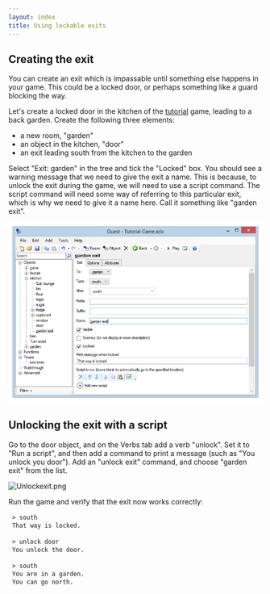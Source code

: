 ```yaml
---
layout: index
title: Using lockable exits
---
```


Creating the exit
-----------------

You can create an exit which is impassable until something else happens in your game. This could be a locked door, or perhaps something like a guard blocking the way.

Let's create a locked door in the kitchen of the [tutorial](tutorial/index.html) game, leading to a back garden. Create the following three elements:

-   a new room, "garden"
-   an object in the kitchen, "door"
-   an exit leading south from the kitchen to the garden

Select "Exit: garden" in the tree and tick the "Locked" box. You should see a warning message that we need to give the exit a name. This is because, to unlock the exit during the game, we will need to use a script command. The script command will need some way of referring to this particular exit, which is why we need to give it a name here. Call it something like "garden exit".

![](Lockedexit.png "Lockedexit.png")

Unlocking the exit with a script
--------------------------------

Go to the door object, and on the Verbs tab add a verb "unlock". Set it to "Run a script", and then add a command to print a message (such as "You unlock you door"). Add an "unlock exit" command, and choose "garden exit" from the list.

![](Unlockexit.png "Unlockexit.png")

Run the game and verify that the exit now works correctly:

     > south
     That way is locked.
     
     > unlock door
     You unlock the door.
     
     > south
     You are in a garden.
     You can go north.